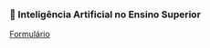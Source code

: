 ### 📩 Inteligência Artificial no Ensino Superior
[Formulário](https://forms.gle/85M8vJGHKPVKtAjbA)

